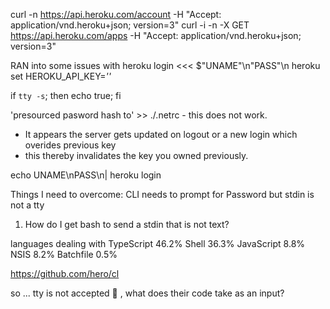 curl -n https://api.heroku.com/account   -H "Accept: application/vnd.heroku+json; version=3"
curl -i -n -X GET https://api.heroku.com/apps -H "Accept: application/vnd.heroku+json; version=3"

RAN into some issues with 
heroku login <<< $"UNAME"\n"PASS"\n
heroku set HEROKU_API_KEY=*''*

if `tty -s`; then echo true; fi

'presourced pasword hash to' >> ./.netrc - this does not work. 
- It appears the server gets updated on logout or a new login which overides previous key
- this thereby invalidates the key you owned previously.

echo UNAME\nPASS\n| heroku login

Things I need to overcome: 
CLI needs to prompt for Password but stdin is not a tty

1) How do I get bash to send a stdin that is not text?

languages dealing with  TypeScript 46.2%   Shell 36.3%   JavaScript 8.8%   NSIS 8.2%   Batchfile 0.5%

https://github.com/hero/cl

so ... tty is not accepted 🤔 , what does their code take as an input?
